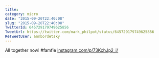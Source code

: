 ```yaml
---
title: 
category: micro
date: "2015-09-20T22:40:08"
slug: "2015-09-20T22:40:08"
TwitterId: 645729179749625856
TweetUrl: https://twitter.com/mark_philpot/status/645729179749625856
ReTweetUser: annbordetsky
---
```


<i class="fa fa-retweet" aria-hidden="true"></i> All together now! #famfie [instagram.com/p/73KchJp2_i/](https://instagram.com/p/73KchJp2_i/)